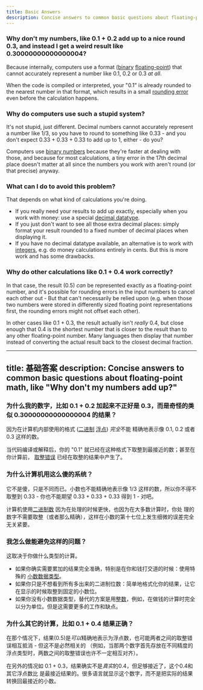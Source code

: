 ```yaml
---
title: Basic Answers
description: Concise answers to common basic questions about floating-point math, like "Why don't my numbers add up?"
---
```


### Why don't my numbers, like 0.1 + 0.2 add up to a nice round 0.3, and instead I get a weird result like 0.30000000000000004?

Because internally, computers use a format ([binary](/formats/binary/) [floating-point](/formats/fp/)) that
cannot accurately represent a number like 0.1, 0.2 or 0.3 *at all*.

When the code is compiled or interpreted, your "0.1" is already 
rounded to the nearest number in that format, which results 
in a small [rounding error](/errors/rounding/) even before the calculation happens.

### Why do computers use such a stupid system?

It's not stupid, just different. Decimal numbers cannot accurately 
represent a number like 1/3, so you have to round to something like 
0.33 - and you  don't expect 0.33 + 0.33 + 0.33 to add up to 1, either - do you?

Computers use [binary numbers](/formats/binary/) because they're faster at dealing with 
those, and because for most calculations, a tiny error in the 17th
decimal place doesn't matter at all since the numbers you work with
aren't round (or that precise) anyway.

### What can I do to avoid this problem?

That depends on what kind of calculations you're doing.

* If you really need your results to add up exactly, especially when you work with money: use a special [decimal datatype](/formats/exact/).
* If you just don't want to see all those extra decimal places: simply format your result rounded to a fixed number of decimal places when displaying it.
* If you have no decimal datatype available, an alternative is to work with [integers](/formats/integer/), e.g. do money calculations entirely in cents. But this is more work and has some drawbacks.

### Why do other calculations like 0.1 + 0.4 work correctly?

In that case, the result (0.5) *can* be represented exactly as a floating-point number,
and it's possible for rounding errors in the input numbers to cancel each other out -
But that can't necessarily be relied upon (e.g. when those two numbers
were stored in differently sized floating point representations first, the rounding 
errors might not offset each other).

In other cases like 0.1 + 0.3, the result actually isn't *really* 0.4, but close enough that 0.4 
is the shortest number that is closer to the result than to any other floating-point number. Many languages then display that number instead of converting the actual result back to the closest
decimal fraction.


---
title: 基础答案
description: Concise answers to common basic questions about floating-point math, like "Why don't my numbers add up?"
---

### 为什么我的数字，比如 0.1 + 0.2 加起来不正好是 0.3，而是奇怪的类似 0.30000000000000004 的结果？

因为在计算机内部使用的格式 ([二进制](/formats/binary/) [浮点](/formats/fp/)) *完全*不能
精确地表示像 0.1, 0.2 或者 0.3 这样的数。

当代码编译或解释后，你的 "0.1" 就已经在这种格式下取整到最接近的数；甚至在你计算前，
[取整错误](/errors/rounding/) 已经在取整的结果中产生了。

### 为什么计算机用这么傻的系统？

它不是傻，只是不同而已。小数也不能精确地表示像 1/3 这样的数，所以你不得不取整到
0.33 - 你也不能期望 0.33 + 0.33 + 0.33 得到 1 - 对吧。

计算机使用[二进制数](/formats/binary/) 因为在处理的时候更快，也因为在大多数计算时，你处
理的数字不需要取整（或者那么精确），这样在小数的第十七位上发生细微的误差完全无关紧要。

### 我怎么做能避免这样的问题？

这取决于你做什么类型的计算。

* 如果你确实需要累加的结果完全准确，特别是在你和钱打交道的时候：使用特殊的 [小数数据类型](/formats/exact/)。
* 如果你只是不想看到所有多出来的二进制位数：简单地格式化你的结果，让它在显示的时候取整到固定的小数位。
* 如果你没有小数数据类型，替代的方案是用[整数](/formats/integer/)，例如，在做钱的计算时完全以分为单位。但是这需要更多的工作和缺点。

### 为什么其它的计算，比如 0.1 + 0.4 结果正确？

在那个情况下，结果(0.5)是*可以*精确地表示为浮点数，也可能两者之间的取整错误相互抵消 - 
但这不是必然相关的 （例如，当那两个数字首先存放在不同精度的浮点类型时，两数之间的取整错误也许不一定相互对齐）。

在另外的情况如 0.1 + 0.3，结果确实不是*真实*的0.4，但足够接近了，这个0.4和其它浮点数比
是最接近结果的。很多语言就显示这个数字，而不是把实际的结果转换回最接近的小数。
